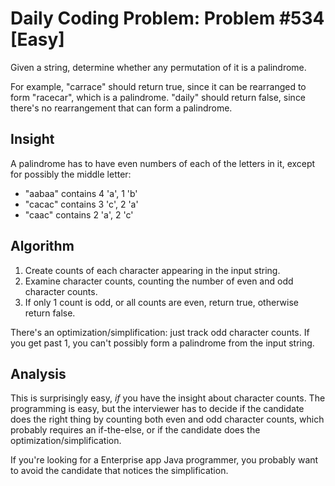 # Daily Coding Problem: Problem #534 [Easy] 

Given a string, determine whether any permutation of it is a palindrome.

For example,
"carrace" should return true, since it can be rearranged to form "racecar",
which is a palindrome.
"daily" should return false,
since there's no rearrangement that can form a palindrome.

## Insight

A palindrome has to have even numbers of each of the letters in it,
except for possibly the middle letter:

* "aabaa" contains 4 'a', 1 'b'
* "cacac" contains 3 'c', 2 'a'
* "caac" contains 2 'a', 2 'c'

## Algorithm

1. Create counts of each character appearing in the input string.
2. Examine character counts,
counting the number of even and odd character counts.
3. If only 1 count is odd, or all counts are even, return true,
otherwise return false.

There's an optimization/simplification:
just track odd character counts.
If you get past 1, you can't possibly form a palindrome
from the input string.

## Analysis

This is surprisingly easy, *if* you have the insight about character counts.
The programming is easy,
but the interviewer has to decide if the candidate does the right thing
by counting both even and odd character counts,
which probably requires an if-the-else,
or if the candidate does the optimization/simplification.

If you're looking for a Enterprise app Java programmer,
you probably want to avoid the candidate that notices the simplification.

